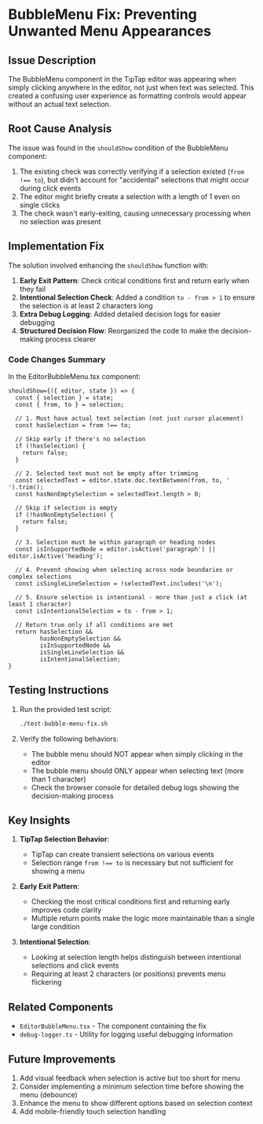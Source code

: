 # BubbleMenu Fix: Preventing Unwanted Menu Appearances

## Issue Description

The BubbleMenu component in the TipTap editor was appearing when simply clicking anywhere in the editor, not just when text was selected. This created a confusing user experience as formatting controls would appear without an actual text selection.

## Root Cause Analysis

The issue was found in the `shouldShow` condition of the BubbleMenu component:

1. The existing check was correctly verifying if a selection existed (`from !== to`), but didn't account for "accidental" selections that might occur during click events
2. The editor might briefly create a selection with a length of 1 even on single clicks
3. The check wasn't early-exiting, causing unnecessary processing when no selection was present

## Implementation Fix

The solution involved enhancing the `shouldShow` function with:

1. **Early Exit Pattern**: Check critical conditions first and return early when they fail
2. **Intentional Selection Check**: Added a condition `to - from > 1` to ensure the selection is at least 2 characters long
3. **Extra Debug Logging**: Added detailed decision logs for easier debugging
4. **Structured Decision Flow**: Reorganized the code to make the decision-making process clearer

### Code Changes Summary

In the EditorBubbleMenu.tsx component:

```tsx
shouldShow={({ editor, state }) => {
  const { selection } = state;
  const { from, to } = selection;

  // 1. Must have actual text selection (not just cursor placement)
  const hasSelection = from !== to;
  
  // Skip early if there's no selection
  if (!hasSelection) {
    return false;
  }
  
  // 2. Selected text must not be empty after trimming
  const selectedText = editor.state.doc.textBetween(from, to, ' ').trim();
  const hasNonEmptySelection = selectedText.length > 0;
  
  // Skip if selection is empty
  if (!hasNonEmptySelection) {
    return false;
  }
  
  // 3. Selection must be within paragraph or heading nodes
  const isInSupportedNode = editor.isActive('paragraph') || editor.isActive('heading');
  
  // 4. Prevent showing when selecting across node boundaries or complex selections
  const isSingleLineSelection = !selectedText.includes('\n');
  
  // 5. Ensure selection is intentional - more than just a click (at least 1 character)
  const isIntentionalSelection = to - from > 1;
  
  // Return true only if all conditions are met
  return hasSelection && 
         hasNonEmptySelection && 
         isInSupportedNode && 
         isSingleLineSelection &&
         isIntentionalSelection;
}
```

## Testing Instructions

1. Run the provided test script:
   ```bash
   ./test-bubble-menu-fix.sh
   ```

2. Verify the following behaviors:
   - The bubble menu should NOT appear when simply clicking in the editor
   - The bubble menu should ONLY appear when selecting text (more than 1 character)
   - Check the browser console for detailed debug logs showing the decision-making process

## Key Insights

1. **TipTap Selection Behavior**: 
   - TipTap can create transient selections on various events
   - Selection range `from !== to` is necessary but not sufficient for showing a menu

2. **Early Exit Pattern**:
   - Checking the most critical conditions first and returning early improves code clarity
   - Multiple return points make the logic more maintainable than a single large condition

3. **Intentional Selection**:
   - Looking at selection length helps distinguish between intentional selections and click events
   - Requiring at least 2 characters (or positions) prevents menu flickering

## Related Components

- `EditorBubbleMenu.tsx` - The component containing the fix
- `debug-logger.ts` - Utility for logging useful debugging information

## Future Improvements

1. Add visual feedback when selection is active but too short for menu
2. Consider implementing a minimum selection time before showing the menu (debounce)
3. Enhance the menu to show different options based on selection context
4. Add mobile-friendly touch selection handling
